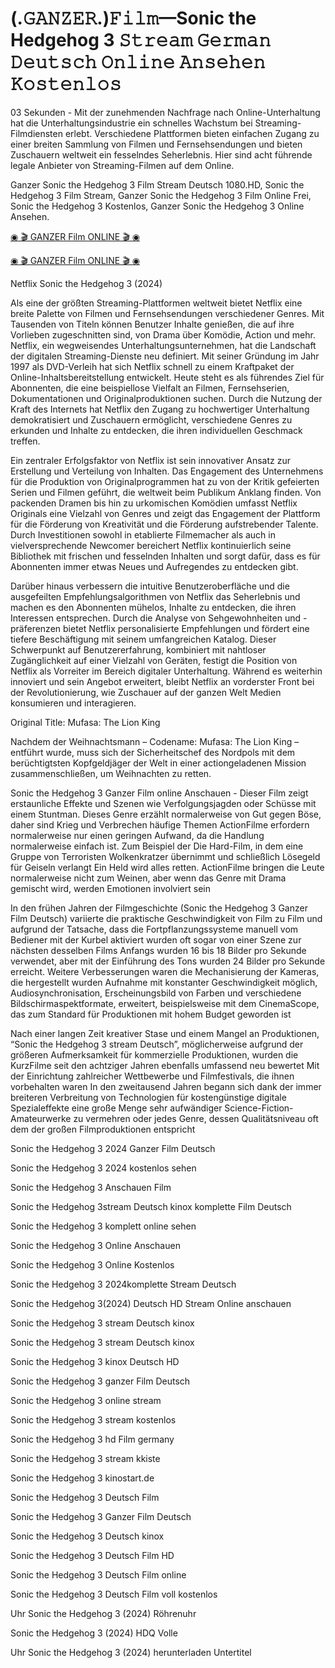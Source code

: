 # (.𝙶𝙰𝙽𝚉𝙴𝚁.)𝙵𝚒𝚕𝚖—Sonic the Hedgehog 3 𝚂𝚝𝚛𝚎𝚊𝚖 𝙶𝚎𝚛𝚖𝚊𝚗 𝙳𝚎𝚞𝚝𝚜𝚌𝚑 𝙾𝚗𝚕𝚒𝚗𝚎 𝙰𝚗𝚜𝚎𝚑𝚎𝚗 𝙺𝚘𝚜𝚝𝚎𝚗𝚕𝚘𝚜

03 Sekunden - Mit der zunehmenden Nachfrage nach Online-Unterhaltung hat die Unterhaltungsindustrie ein schnelles Wachstum bei Streaming-Filmdiensten erlebt. Verschiedene Plattformen bieten einfachen Zugang zu einer breiten Sammlung von Filmen und Fernsehsendungen und bieten Zuschauern weltweit ein fesselndes Seherlebnis. Hier sind acht führende legale Anbieter von Streaming-Filmen auf dem Online.

Ganzer Sonic the Hedgehog 3 Film Stream Deutsch 1080.HD, Sonic the Hedgehog 3 Film Stream, Ganzer Sonic the Hedgehog 3 Film Online Frei, Sonic the Hedgehog 3 Kostenlos, Ganzer Sonic the Hedgehog 3 Online Ansehen.

[◉ 🎬 GANZER Film ONLINE 🎬 ◉](https://sixmedia.online/de/movie/939243/sonic-the-hedgehog-3)

[◉ 🎬 GANZER Film ONLINE 🎬 ◉](https://sixmedia.online/de/movie/939243/sonic-the-hedgehog-3)

Netflix Sonic the Hedgehog 3 (2024)

Als eine der größten Streaming-Plattformen weltweit bietet Netflix eine breite Palette von Filmen und Fernsehsendungen verschiedener Genres. Mit Tausenden von Titeln können Benutzer Inhalte genießen, die auf ihre Vorlieben zugeschnitten sind, von Drama über Komödie, Action und mehr. Netflix, ein wegweisendes Unterhaltungsunternehmen, hat die Landschaft der digitalen Streaming-Dienste neu definiert. Mit seiner Gründung im Jahr 1997 als DVD-Verleih hat sich Netflix schnell zu einem Kraftpaket der Online-Inhaltsbereitstellung entwickelt. Heute steht es als führendes Ziel für Abonnenten, die eine beispiellose Vielfalt an Filmen, Fernsehserien, Dokumentationen und Originalproduktionen suchen. Durch die Nutzung der Kraft des Internets hat Netflix den Zugang zu hochwertiger Unterhaltung demokratisiert und Zuschauern ermöglicht, verschiedene Genres zu erkunden und Inhalte zu entdecken, die ihren individuellen Geschmack treffen.

Ein zentraler Erfolgsfaktor von Netflix ist sein innovativer Ansatz zur Erstellung und Verteilung von Inhalten. Das Engagement des Unternehmens für die Produktion von Originalprogrammen hat zu von der Kritik gefeierten Serien und Filmen geführt, die weltweit beim Publikum Anklang finden. Von packenden Dramen bis hin zu urkomischen Komödien umfasst Netflix Originals eine Vielzahl von Genres und zeigt das Engagement der Plattform für die Förderung von Kreativität und die Förderung aufstrebender Talente. Durch Investitionen sowohl in etablierte Filmemacher als auch in vielversprechende Newcomer bereichert Netflix kontinuierlich seine Bibliothek mit frischen und fesselnden Inhalten und sorgt dafür, dass es für Abonnenten immer etwas Neues und Aufregendes zu entdecken gibt.

Darüber hinaus verbessern die intuitive Benutzeroberfläche und die ausgefeilten Empfehlungsalgorithmen von Netflix das Seherlebnis und machen es den Abonnenten mühelos, Inhalte zu entdecken, die ihren Interessen entsprechen. Durch die Analyse von Sehgewohnheiten und -präferenzen bietet Netflix personalisierte Empfehlungen und fördert eine tiefere Beschäftigung mit seinem umfangreichen Katalog. Dieser Schwerpunkt auf Benutzererfahrung, kombiniert mit nahtloser Zugänglichkeit auf einer Vielzahl von Geräten, festigt die Position von Netflix als Vorreiter im Bereich digitaler Unterhaltung. Während es weiterhin innoviert und sein Angebot erweitert, bleibt Netflix an vorderster Front bei der Revolutionierung, wie Zuschauer auf der ganzen Welt Medien konsumieren und interagieren.

Original Title: Mufasa: The Lion King

Nachdem der Weihnachtsmann – Codename: Mufasa: The Lion King – entführt wurde, muss sich der Sicherheitschef des Nordpols mit dem berüchtigtsten Kopfgeldjäger der Welt in einer actiongeladenen Mission zusammenschließen, um Weihnachten zu retten.

Sonic the Hedgehog 3 Ganzer Film online Anschauen - Dieser Film zeigt erstaunliche Effekte und Szenen wie Verfolgungsjagden oder Schüsse mit einem Stuntman. Dieses Genre erzählt normalerweise von Gut gegen Böse, daher sind Krieg und Verbrechen häufige Themen ActionFilme erfordern normalerweise nur einen geringen Aufwand, da die Handlung normalerweise einfach ist. Zum Beispiel der Die Hard-Film, in dem eine Gruppe von Terroristen Wolkenkratzer übernimmt und schließlich Lösegeld für Geiseln verlangt Ein Held wird alles retten. ActionFilme bringen die Leute normalerweise nicht zum Weinen, aber wenn das Genre mit Drama gemischt wird, werden Emotionen involviert sein

In den frühen Jahren der Filmgeschichte (Sonic the Hedgehog 3 Ganzer Film Deutsch) variierte die praktische Geschwindigkeit von Film zu Film und aufgrund der Tatsache, dass die Fortpflanzungssysteme manuell vom Bediener mit der Kurbel aktiviert wurden oft sogar von einer Szene zur nächsten desselben Films Anfangs wurden 16 bis 18 Bilder pro Sekunde verwendet, aber mit der Einführung des Tons wurden 24 Bilder pro Sekunde erreicht. Weitere Verbesserungen waren die Mechanisierung der Kameras, die hergestellt wurden Aufnahme mit konstanter Geschwindigkeit möglich, Audiosynchronisation, Erscheinungsbild von Farben und verschiedene Bildschirmaspektformate, erweitert, beispielsweise mit dem CinemaScope, das zum Standard für Produktionen mit hohem Budget geworden ist

Nach einer langen Zeit kreativer Stase und einem Mangel an Produktionen, “Sonic the Hedgehog 3 stream Deutsch”, möglicherweise aufgrund der größeren Aufmerksamkeit für kommerzielle Produktionen, wurden die KurzFilme seit den achtziger Jahren ebenfalls umfassend neu bewertet Mit der Einrichtung zahlreicher Wettbewerbe und Filmfestivals, die ihnen vorbehalten waren In den zweitausend Jahren begann sich dank der immer breiteren Verbreitung von Technologien für kostengünstige digitale Spezialeffekte eine große Menge sehr aufwändiger Science-Fiction-Amateurwerke zu vermehren oder jedes Genre, dessen Qualitätsniveau oft dem der großen Filmproduktionen entspricht

Sonic the Hedgehog 3 2024 Ganzer Film Deutsch

Sonic the Hedgehog 3 2024 kostenlos sehen

Sonic the Hedgehog 3 Anschauen Film

Sonic the Hedgehog 3stream Deutsch kinox komplette Film Deutsch

Sonic the Hedgehog 3 komplett online sehen

Sonic the Hedgehog 3 Online Anschauen

Sonic the Hedgehog 3 Online Kostenlos

Sonic the Hedgehog 3 2024komplette Stream Deutsch

Sonic the Hedgehog 3(2024) Deutsch HD Stream Online anschauen

Sonic the Hedgehog 3 stream Deutsch kinox

Sonic the Hedgehog 3 stream Deutsch kinox

Sonic the Hedgehog 3 kinox Deutsch HD

Sonic the Hedgehog 3 ganzer Film Deutsch

Sonic the Hedgehog 3 online stream

Sonic the Hedgehog 3 stream kostenlos

Sonic the Hedgehog 3 hd Film germany

Sonic the Hedgehog 3 stream kkiste

Sonic the Hedgehog 3 kinostart.de

Sonic the Hedgehog 3 Deutsch Film

Sonic the Hedgehog 3 Ganzer Film Deutsch

Sonic the Hedgehog 3 Deutsch kinox

Sonic the Hedgehog 3 Deutsch Film HD

Sonic the Hedgehog 3 Deutsch Film online

Sonic the Hedgehog 3 Deutsch Film voll kostenlos

Uhr Sonic the Hedgehog 3 (2024) Röhrenuhr

Sonic the Hedgehog 3 (2024) HDQ Volle

Uhr Sonic the Hedgehog 3 (2024) herunterladen Untertitel
